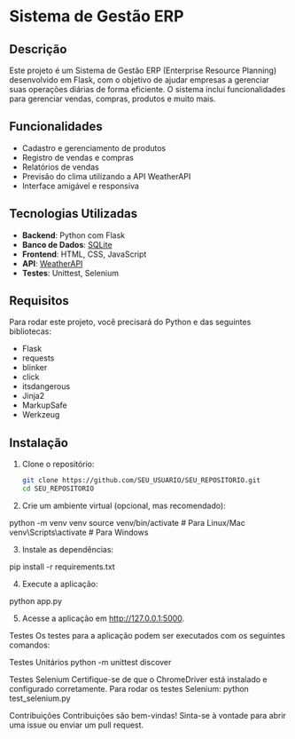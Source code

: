 # Sistema de Gestão ERP

## Descrição

Este projeto é um Sistema de Gestão ERP (Enterprise Resource Planning) desenvolvido em Flask, com o objetivo de ajudar empresas a gerenciar suas operações diárias de forma eficiente. O sistema inclui funcionalidades para gerenciar vendas, compras, produtos e muito mais.

## Funcionalidades

- Cadastro e gerenciamento de produtos
- Registro de vendas e compras
- Relatórios de vendas
- Previsão do clima utilizando a API WeatherAPI
- Interface amigável e responsiva

## Tecnologias Utilizadas

- **Backend**: Python com Flask
- **Banco de Dados**: [SQLite](https://www.sqlite.org/)
- **Frontend**: HTML, CSS, JavaScript
- **API**: [WeatherAPI](https://www.weatherapi.com/)
- **Testes**: Unittest, Selenium

## Requisitos

Para rodar este projeto, você precisará do Python e das seguintes bibliotecas:

- Flask
- requests
- blinker
- click
- itsdangerous
- Jinja2
- MarkupSafe
- Werkzeug

## Instalação

1. Clone o repositório:
   ```bash
   git clone https://github.com/SEU_USUARIO/SEU_REPOSITORIO.git
   cd SEU_REPOSITORIO
   
2. Crie um ambiente virtual (opcional, mas recomendado):

  python -m venv venv
  source venv/bin/activate  # Para Linux/Mac
  venv\Scripts\activate  # Para Windows

3. Instale as dependências:

  pip install -r requirements.txt

4. Execute a aplicação:
   
  python app.py

5. Acesse a aplicação em http://127.0.0.1:5000.



Testes
Os testes para a aplicação podem ser executados com os seguintes comandos:

Testes Unitários
  python -m unittest discover

Testes Selenium
Certifique-se de que o ChromeDriver está instalado e configurado corretamente. Para rodar os testes Selenium:
  python test_selenium.py

Contribuições
Contribuições são bem-vindas! Sinta-se à vontade para abrir uma issue ou enviar um pull request.
